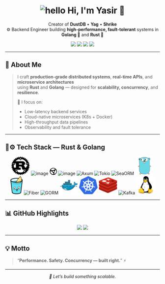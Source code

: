 <!-- Profile Header -->
<h1 align="center">
  <img src="https://user-images.githubusercontent.com/18350557/176309783-0785949b-9127-417c-8b55-ab5a4333674e.gif" height="40" width="40" alt="hello"/>  
  Hi, I'm <strong>Yasir</strong> 👋  
</h1>

<p align="center">
  Creator of <b>DustDB</b> • <b>Yag</b> • <b>Shrike</b>  
  <br/>
  ⚙️ Backend Engineer building <b>high-performance, fault-tolerant</b> systems in <b>Golang 🐹</b> and <b>Rust 🦀</b>  
</p>

<p align="center">
  <a href="https://dev.to/mr_yasir"><img src="https://img.shields.io/badge/Blog-dev.to-blue?style=flat-square&logo=dev.to" /></a>
  <a href="mailto:helloyasir@proton.me"><img src="https://img.shields.io/badge/Email-ProtonMail-purple?style=flat-square&logo=protonmail" /></a>
  <a href="https://www.upwork.com/freelancers/~0134f4c054f96f8850"><img src="https://img.shields.io/badge/Upwork-Hire%20Me-success?style=flat-square&logo=upwork" /></a>
  <a href="https://x.com/myasirdev"><img src="https://img.shields.io/badge/Twitter-@myasirdev-1DA1F2?style=flat-square&logo=x" /></a>
</p>

---

## 🧠 About Me

> I craft **production-grade distributed systems**, **real-time APIs**, and **microservice architectures**  
> using **Rust** and **Golang** — designed for **scalability, concurrency**, and **resilience**.  
>  
> 🚀 I focus on:
> - Low-latency backend services  
> - Cloud-native microservices (K8s + Docker)  
> - High-throughput data pipelines  
> - Observability and fault tolerance  

---

## 🦀⚙️ Tech Stack — Rust & Golang

<p align="center">
  <!-- Rust -->
  <img src="https://raw.githubusercontent.com/devicons/devicon/master/icons/rust/rust-plain.svg" alt="Rust" width="60" height="60"/>
  <!-- Actix -->
  <img width="60" height="60" alt="image" src="https://github.com/user-attachments/assets/112eae90-51e6-4c3d-86e3-fad7ae3b5b7a" />
<svg role="img" viewBox="0 0 24 24" xmlns="http://www.w3.org/2000/svg" id="Actix--Streamline-Simple-Icons" height="24" width="24">
  <desc>
    Actix Streamline Icon: https://streamlinehq.com
  </desc>
  <title>Actix</title>
  <path d="M4.583 3.895c-0.27 0.22 -0.788 0.078 -1.164 -0.334 -0.156 0.156 -0.269 0.298 -0.411 0.454 0.411 0.334 0.596 0.866 0.376 1.114 -0.22 0.27 -0.752 0.22 -1.163 -0.113 -0.114 0.156 -0.22 0.333 -0.334 0.489 0.454 0.298 0.674 0.752 0.518 1.057s-0.674 0.334 -1.163 0.078c-0.079 0.192 -0.192 0.376 -0.27 0.518 0.489 0.22 0.752 0.596 0.631 0.944 -0.113 0.298 -0.596 0.411 -1.085 0.269 -0.078 0.192 -0.114 0.376 -0.156 0.568 0.489 0.156 0.816 0.489 0.752 0.787 -0.078 0.334 -0.518 0.518 -1.008 0.454 -0.028 0.192 -0.028 0.412 -0.078 0.596 0.49 0.078 0.866 0.334 0.866 0.674 0 0.341 -0.412 0.568 -0.894 0.596v0.596c0.49 0 0.894 0.22 0.944 0.518 0.028 0.298 -0.298 0.631 -0.788 0.709 0.028 0.192 0.078 0.412 0.114 0.596 0.489 -0.078 0.893 0.078 0.972 0.376 0.078 0.298 -0.192 0.674 -0.632 0.816 0.078 0.192 0.114 0.376 0.192 0.568 0.454 -0.156 0.894 -0.029 1.007 0.22 0.114 0.298 -0.078 0.674 -0.518 0.943 0.078 0.192 0.192 0.334 0.298 0.518 0.412 -0.22 0.866 -0.192 1.008 0.078 0.191 0.27 0 0.674 -0.334 0.972 0.114 0.156 0.22 0.333 0.376 0.489 0.376 -0.269 0.816 -0.297 1.007 -0.078 0.22 0.22 0.114 0.674 -0.191 1.008 0.156 0.156 0.298 0.298 0.454 0.411 0.333 -0.333 0.752 -0.454 1.007 -0.269 0.249 0.191 0.22 0.631 -0.028 1.057 0.156 0.113 0.333 0.22 0.489 0.333 0.298 -0.376 0.674 -0.567 0.944 -0.411s0.333 0.596 0.114 1.057c0.191 0.113 0.376 0.191 0.517 0.269 0.22 -0.411 0.596 -0.674 0.894 -0.567 0.298 0.113 0.412 0.567 0.298 1.007 0.192 0.078 0.376 0.114 0.568 0.192 0.156 -0.454 0.489 -0.752 0.787 -0.71 0.298 0.078 0.49 0.49 0.454 0.972 0.192 0.029 0.412 0.078 0.596 0.078 0.078 -0.489 0.334 -0.865 0.674 -0.816 0.334 0 0.568 0.412 0.596 0.944h0.596c0 -0.49 0.22 -0.894 0.518 -0.944 0.333 -0.028 0.631 0.334 0.752 0.816 0.191 -0.028 0.411 -0.078 0.596 -0.113 -0.114 -0.49 0.078 -0.944 0.376 -1.057 0.333 -0.078 0.709 0.22 0.865 0.752 0.192 -0.078 0.376 -0.114 0.568 -0.192 -0.192 -0.489 -0.114 -0.972 0.191 -1.114 0.298 -0.142 0.752 0.156 0.972 0.632 0.192 -0.078 0.376 -0.192 0.518 -0.27 -0.269 -0.454 -0.269 -0.972 0 -1.163 0.298 -0.192 0.788 0.028 1.086 0.489 0.156 -0.113 0.333 -0.22 0.489 -0.376 -0.376 -0.411 -0.454 -0.943 -0.191 -1.163 0.269 -0.22 0.787 -0.078 1.163 0.333 0.156 -0.156 0.298 -0.298 0.412 -0.411 -0.455 -0.376 -0.596 -0.866 -0.412 -1.114 0.22 -0.27 0.752 -0.22 1.192 0.156l0.028 0.028c0.114 -0.156 0.27 -0.333 0.376 -0.489 -0.489 -0.298 -0.752 -0.752 -0.596 -1.086 0.192 -0.298 0.71 -0.333 1.192 -0.028l0.029 0.028c0.113 -0.191 0.191 -0.376 0.269 -0.567h-0.028c-0.518 -0.192 -0.866 -0.632 -0.752 -0.972 0.113 -0.348 0.674 -0.454 1.192 -0.22 0.028 0 0.028 0.028 0.078 0.028 0.078 -0.191 0.156 -0.411 0.191 -0.596h-0.078c-0.567 -0.113 -0.972 -0.489 -0.894 -0.815 0.078 -0.334 0.596 -0.518 1.164 -0.412 0.028 0 0.078 0 0.113 0.029 0.029 -0.22 0.078 -0.412 0.114 -0.632h-0.114c-0.567 -0.028 -1.007 -0.333 -1.007 -0.674 0 -0.34 0.489 -0.631 1.057 -0.596H24v-0.631h-0.114c-0.567 0.078 -1.057 -0.192 -1.085 -0.518 -0.028 -0.333 0.376 -0.674 0.972 -0.752h0.156c-0.028 -0.22 -0.078 -0.411 -0.113 -0.631 -0.029 0 -0.078 0.028 -0.157 0.028 -0.567 0.156 -1.085 0 -1.163 -0.333 -0.113 -0.334 0.27 -0.752 0.816 -0.894 0.028 0 0.113 -0.029 0.156 -0.029 -0.078 -0.22 -0.156 -0.411 -0.22 -0.596 -0.028 0.029 -0.078 0.029 -0.156 0.078 -0.518 0.22 -1.057 0.156 -1.192 -0.156 -0.156 -0.333 0.156 -0.787 0.674 -1.007 0.078 -0.028 0.114 -0.028 0.192 -0.078 -0.114 -0.192 -0.192 -0.376 -0.298 -0.568 -0.029 0.029 -0.078 0.078 -0.156 0.114 -0.49 0.298 -1.008 0.333 -1.242 0.028 -0.191 -0.298 0.028 -0.787 0.518 -1.114 0.028 -0.028 0.113 -0.078 0.156 -0.078 -0.113 -0.191 -0.27 -0.333 -0.411 -0.517 -0.029 0.028 -0.078 0.078 -0.114 0.113 -0.411 0.376 -0.972 0.49 -1.192 0.22s-0.078 -0.787 0.334 -1.163c0.028 -0.029 0.113 -0.079 0.156 -0.114 -0.156 -0.156 -0.298 -0.298 -0.49 -0.454 -0.028 0.028 -0.078 0.078 -0.113 0.156 -0.376 0.454 -0.866 0.631 -1.164 0.412 -0.269 -0.22 -0.22 -0.752 0.156 -1.192 0.029 -0.029 0.078 -0.114 0.114 -0.156 -0.192 -0.114 -0.334 -0.27 -0.518 -0.376 -0.028 0.028 -0.028 0.113 -0.078 0.156 -0.298 0.489 -0.752 0.752 -1.086 0.596 -0.298 -0.192 -0.333 -0.71 -0.028 -1.192 0.028 -0.029 0.078 -0.114 0.114 -0.156 -0.192 -0.114 -0.376 -0.192 -0.596 -0.298 0 0.028 -0.029 0.113 -0.029 0.156 -0.191 0.518 -0.631 0.865 -0.972 0.752 -0.347 -0.114 -0.454 -0.674 -0.22 -1.192 0.029 -0.028 0.029 -0.114 0.078 -0.156 -0.191 -0.078 -0.411 -0.114 -0.631 -0.192 0 0.029 0 0.078 -0.028 0.156 -0.114 0.568 -0.49 0.972 -0.816 0.894 -0.334 -0.078 -0.518 -0.596 -0.412 -1.163 0 -0.029 0.029 -0.114 0.029 -0.156 -0.22 -0.029 -0.412 -0.078 -0.632 -0.078v0.113c-0.028 0.568 -0.333 1.008 -0.674 1.008 -0.333 0 -0.631 -0.49 -0.595 -1.057V0.078h-0.632v0.114c0.078 0.567 -0.191 1.057 -0.518 1.085 -0.333 0.028 -0.674 -0.376 -0.752 -0.972V0.192c-0.191 0.028 -0.411 0.078 -0.596 0.113 0 0.028 0 0.028 0.029 0.078 0.156 0.568 0 1.086 -0.334 1.164 -0.333 0.113 -0.752 -0.27 -0.894 -0.816V0.653c-0.191 0.078 -0.376 0.156 -0.596 0.22 0 0 0 0.028 0.029 0.028 0.22 0.518 0.156 1.057 -0.156 1.192 -0.334 0.156 -0.788 -0.156 -1.008 -0.674V1.39c-0.191 0.114 -0.376 0.192 -0.518 0.298 0.298 0.49 0.334 1.008 0.029 1.242 -0.298 0.191 -0.788 -0.028 -1.114 -0.518 -0.156 0.114 -0.333 0.27 -0.489 0.376 0.333 0.369 0.439 0.887 0.177 1.107m-0.518 6.491c-0.454 -0.156 -0.709 -0.631 -0.568 -1.085 0.157 -0.454 0.632 -0.71 1.086 -0.568 0.454 0.156 0.709 0.631 0.567 1.086 -0.113 0.446 -0.631 0.709 -1.085 0.567m0.78 8.194c-2.17 -2.391 -3.114 -5.725 -1.837 -6.889 1.241 -1.113 4.044 0.49 6.257 2.881 2.171 2.39 3.554 5.313 2.277 6.477 -1.269 1.135 -4.526 -0.107 -6.697 -2.469m9.138 2.171c-0.49 0.113 -0.944 -0.192 -1.057 -0.674 -0.114 -0.49 0.191 -0.944 0.674 -1.057 0.489 -0.114 0.943 0.191 1.057 0.674 0.085 0.511 -0.213 0.95 -0.674 1.057m6.073 -12.798c1.603 0.518 2.17 3.93 1.191 7.002s-3.412 5.555 -5.015 5.065c-1.604 -0.518 -1.604 -3.788 -0.632 -6.86 0.965 -3.036 2.852 -5.746 4.456 -5.207m-1.384 -2.029c0.334 0.376 0.298 0.894 -0.078 1.241 -0.376 0.348 -0.894 0.298 -1.241 -0.078 -0.348 -0.376 -0.298 -0.894 0.078 -1.241 0.376 -0.298 0.943 -0.256 1.241 0.078m-4.909 4.498c0.894 0.971 0.816 2.468 -0.156 3.362s-2.469 0.816 -3.363 -0.156 -0.816 -2.469 0.156 -3.363c0.958 -0.901 2.469 -0.822 3.363 0.157M9.946 2.554c3.143 -0.674 6.513 0.191 6.889 1.837s-2.469 3.257 -5.612 3.966c-3.143 0.674 -6.399 0.412 -6.746 -1.241 -0.384 -1.682 2.319 -3.881 5.469 -4.562" fill="#000000" stroke-width="1"></path>
</svg>
  <img width="60" height="60" alt="image" src="https://github.com/user-attachments/assets/5c0576e0-1869-48e3-b36b-8784c689ecb6" />
  <!-- Axum -->
  <img src="https://avatars.githubusercontent.com/u/91359158?s=200&v=4" alt="Axum" width="60" height="60"/>
  <!-- Tokio -->
  <img src="https://avatars.githubusercontent.com/u/72592977?s=200&v=4" alt="Tokio" width="60" height="60"/>
  <!-- SeaORM -->
  <img src="https://www.sea-ql.org/assets/img/logo/sea-orm.svg" alt="SeaORM" width="60" height="60"/>
  <!-- Golang -->
  <img src="https://raw.githubusercontent.com/devicons/devicon/master/icons/go/go-original.svg" alt="Golang" width="60" height="60"/>
  <!-- Gin -->
  <img src="https://raw.githubusercontent.com/gin-gonic/logo/master/color.png" alt="Gin" width="40" height="60"/>
  <!-- Fiber -->
  <img src="https://avatars.githubusercontent.com/u/55409017?s=200&v=4" alt="Fiber" width="60" height="60"/>
  <!-- GORM -->
  <img src="https://avatars.githubusercontent.com/u/88247359?s=200&v=4" alt="GORM" width="60" height="60"/>
  <!-- Docker -->
  <img src="https://raw.githubusercontent.com/devicons/devicon/master/icons/docker/docker-original.svg" alt="Docker" width="60" height="60"/>
  <!-- Kubernetes -->
  <img src="https://raw.githubusercontent.com/devicons/devicon/master/icons/kubernetes/kubernetes-plain.svg" alt="Kubernetes" width="60" height="60"/>
  <!-- Redis -->
  <img src="https://raw.githubusercontent.com/devicons/devicon/master/icons/redis/redis-original.svg" alt="Redis" width="60" height="60"/>
  <!-- Kafka -->
  <img src="https://cdn.worldvectorlogo.com/logos/kafka.svg" alt="Kafka" width="60" height="60"/>
  <!-- Linux -->
  <img src="https://raw.githubusercontent.com/devicons/devicon/master/icons/linux/linux-original.svg" alt="Linux" width="60" height="60"/>
</p>

---

## 📊 GitHub Highlights

<p align="center">
  <img src="https://github-readme-stats.vercel.app/api?username=mr-yasir&show_icons=true&theme=tokyonight&hide_border=true" height="180" />
  <img src="https://github-readme-stats.vercel.app/api/top-langs/?username=mr-yasir&layout=compact&theme=tokyonight&hide_border=true" height="180" />
</p>

---

## 💡 Motto

> “**Performance. Safety. Concurrency — built right.**” ⚡  

---

<p align="center">
  <i>💬 Let’s build something scalable.</i>
</p>
